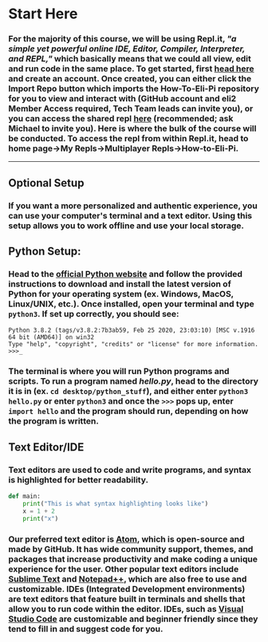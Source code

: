 # Start Here

### For the majority of this course, we will be using Repl.it, _"a simple yet powerful online IDE, Editor, Compiler, Interpreter, and REPL,"_ which basically means that we could all view, edit and run code in the same place. To get started, first [head here](https://repl.it/) and create an account. Once created, you can either click the **Import Repo** button which imports the **How-To-Eli-Pi** repository for you to view and interact with (GitHub account and eli2 Member Access required, Tech Team leads can invite you), or you can access the shared repl [here](https://repl.it/@McGartyM/How-to-Eli-Pi) (recommended; ask Michael to invite you). Here is where the bulk of the course will be conducted. To access the repl from within Repl.it, head to home page->My Repls->Multiplayer Repls->How-to-Eli-Pi.

---
## Optional Setup
### If you want a more personalized and authentic experience, you can use your computer's terminal and a text editor. Using this setup allows you to work offline and use your local storage.
## Python Setup:
### Head to the [official Python website](https://www.python.org/downloads/) and follow the provided instructions to download and install the latest version of Python for your operating system (ex. Windows, MacOS, Linux/UNIX, etc.). Once installed, open your terminal and type `python3`. If set up correctly, you should see:
```
Python 3.8.2 (tags/v3.8.2:7b3ab59, Feb 25 2020, 23:03:10) [MSC v.1916 64 bit (AMD64)] on win32
Type "help", "copyright", "credits" or "license" for more information.
>>>_
```
### The terminal is where you will run Python programs and scripts. To run a program named _hello.py_, head to the directory it is in (ex. `cd desktop/python_stuff`), and either enter `python3 hello.py` or enter `python3` and once the `>>>` pops up, enter `import hello` and the program should run, depending on how the program is written.

## Text Editor/IDE
### Text editors are used to code and write programs, and syntax is highlighted for better readability.
```python
def main:
	print("This is what syntax highlighting looks like")
	x = 1 + 2
	print("x")
```
### Our preferred text editor is [Atom](https://atom.io/), which is open-source and made by GitHub. It has wide community support, themes, and packages that increase productivity and make coding a unique experience for the user. Other popular text editors include [Sublime Text](https://www.sublimetext.com/) and [Notepad++](https://notepad-plus-plus.org/), which are also free to use and customizable. IDEs (Integrated Development environments) are text editors that feature built in terminals and shells that allow you to run code within the editor. IDEs, such as [Visual Studio Code](https://code.visualstudio.com/) are customizable and beginner friendly since they tend to fill in and suggest code for you.
